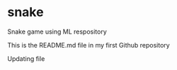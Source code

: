 # snake
Snake game using ML respository

This is the README.md file in my first Github repository

Updating file
